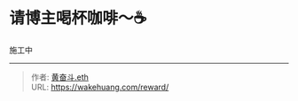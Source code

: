 # 请博主喝杯咖啡～☕


施工中

---

> 作者: [黄奋斗.eth](https://wakehuang.com/about)  
> URL: https://wakehuang.com/reward/  

